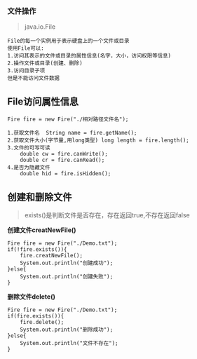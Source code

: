 ### 文件操作

>java.io.File

```
File的每一个实例用于表示硬盘上的一个文件或目录
使用File可以:
1.访问其表示的文件或目录的属性信息(名字，大小，访问权限等信息)
2.操作文件或目录(创建、删除)
3.访问目录子项
但是不能访问文件数据
```

## File访问属性信息

```
Fire fire = new Fire("./相对路径文件名");

1.获取文件名  String name = fire.getName();
2.获取文件大小(字节量,用long类型) long length = fire.length();
3.文件的可写可读
	double cw = fire.canWrite();
    double cr = fire.canRead();
4.是否为隐藏文件
	double hid = fire.isHidden();
```

## 创建和删除文件

>exists()是判断文件是否存在，存在返回true,不存在返回false

**创建文件creatNewFile()**
```
Fire fire = new Fire("./Demo.txt");
if(!fire.exists()){
	fire.creatNewFile();
	System.out.println("创建成功");
}else{
	System.out.println("创建失败");
}
```

**删除文件delete()**
```
Fire fire = new Fire("./Demo.txt");
if(fire.exists()){
	fire.delete();
	System.out.println("删除成功");
}else{
	System.out.println("文件不存在");
}
```
